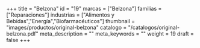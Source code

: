 +++
title = "Belzona"
id = "19"
marcas = ["Belzona"]
familias = ["Reparaciones"]
industrias = ["Alimentos y Bebidas","Energía","Biofarmacéuticos"]
thumbnail = "images/productos/original-belzona"
catalogo = "/catalogos/original-belzona.pdf"
meta_description = ""
meta_keywords = ""
weight = 19
draft = false
+++
